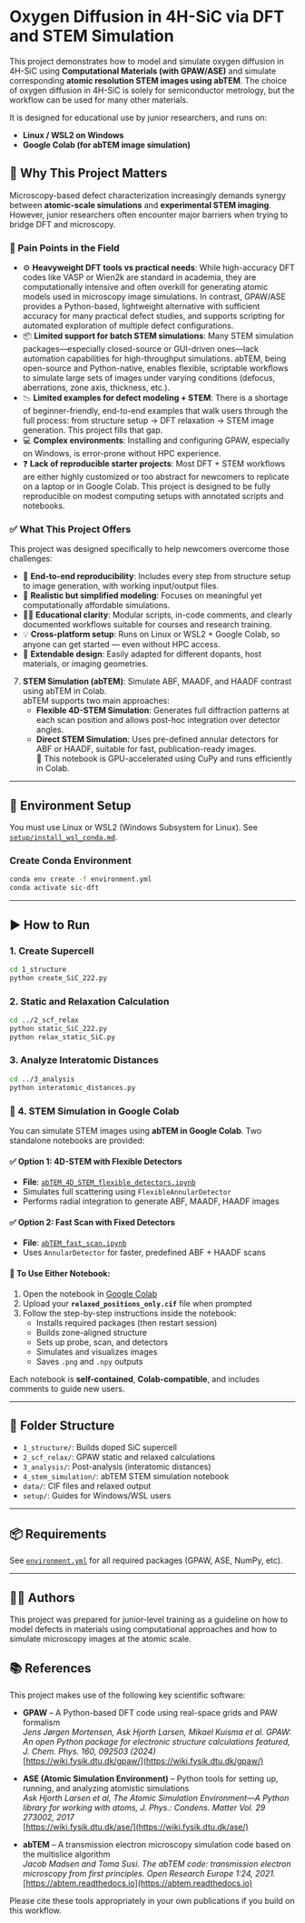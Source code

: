 # Oxygen Diffusion in 4H-SiC via DFT and STEM Simulation

This project demonstrates how to model and simulate oxygen diffusion in 4H-SiC using **Computational Materials (with GPAW/ASE)** and simulate corresponding **atomic resolution STEM images using abTEM**.
The choice of oxygen diffusion in 4H-SiC is solely for semiconductor metrology, but the workflow can be used for many other materials. 

It is designed for educational use by junior researchers, and runs on:
- **Linux / WSL2 on Windows**
- **Google Colab (for abTEM image simulation)**

## 🧠 Why This Project Matters

Microscopy-based defect characterization increasingly demands synergy between **atomic-scale simulations** and **experimental STEM imaging**. However, junior researchers often encounter major barriers when trying to bridge DFT and microscopy.

### 🔧 Pain Points in the Field

- ⚙️ **Heavyweight DFT tools vs practical needs**: While high-accuracy DFT codes like VASP or Wien2k are standard in academia, they are computationally intensive and often overkill for generating atomic models used in microscopy image                simulations. In contrast, GPAW/ASE provides a Python-based, lightweight alternative with sufficient accuracy for many practical defect studies, and supports scripting for automated exploration of multiple defect configurations.
- 📦 **Limited support for batch STEM simulations**: Many STEM simulation packages—especially closed-source or GUI-driven ones—lack automation capabilities for high-throughput simulations. abTEM, being open-source and Python-native, enables            flexible, scriptable workflows to simulate large sets of images under varying conditions (defocus, aberrations, zone axis, thickness, etc.).
- 📉 **Limited examples for defect modeling + STEM**: There is a shortage of beginner-friendly, end-to-end examples that walk users through the full process: from structure setup → DFT relaxation → STEM image generation. This project fills            that gap.
- 💻 **Complex environments**: Installing and configuring GPAW, especially on Windows, is error-prone without HPC experience.
- ❓ **Lack of reproducible starter projects**: Most DFT + STEM workflows are either highly customized or too abstract for newcomers to replicate on a laptop or in Google Colab. This project is designed to be fully reproducible on modest             computing setups with annotated scripts and notebooks.

### ✅ What This Project Offers

This project was designed specifically to help newcomers overcome those challenges:

- 🔁 **End-to-end reproducibility**: Includes every step from structure setup to image generation, with working input/output files.
- 🧪 **Realistic but simplified modeling**: Focuses on meaningful yet computationally affordable simulations.
- 🧑‍🏫 **Educational clarity**: Modular scripts, in-code comments, and clearly documented workflows suitable for courses and research training.
- 💡 **Cross-platform setup**: Runs on Linux or WSL2 + Google Colab, so anyone can get started — even without HPC access.
- 🔄 **Extendable design**: Easily adapted for different dopants, host materials, or imaging geometries.

7. **STEM Simulation (abTEM)**: Simulate ABF, MAADF, and HAADF contrast using abTEM in Colab.  
   abTEM supports two main approaches:  
   - **Flexible 4D-STEM Simulation**: Generates full diffraction patterns at each scan position and allows post-hoc integration over detector angles.  
   - **Direct STEM Simulation**: Uses pre-defined annular detectors for ABF or HAADF, suitable for fast, publication-ready images.  
   🔹 This notebook is GPU-accelerated using CuPy and runs efficiently in Colab.

---

## 🧰 Environment Setup

You must use Linux or WSL2 (Windows Subsystem for Linux). See [`setup/install_wsl_conda.md`](./setup/install_wsl_conda.md).

### Create Conda Environment

```bash
conda env create -f environment.yml
conda activate sic-dft
```

---

## ▶️ How to Run

### 1. Create Supercell

```bash
cd 1_structure
python create_SiC_222.py
```

### 2. Static and Relaxation Calculation

```bash
cd ../2_scf_relax
python static_SiC_222.py
python relax_static_SiC.py
```

### 3. Analyze Interatomic Distances

```bash
cd ../3_analysis
python interatomic_distances.py
```

### 📸 4. STEM Simulation in Google Colab

You can simulate STEM images using **abTEM in Google Colab**. Two standalone notebooks are provided:

#### ✅ Option 1: 4D-STEM with Flexible Detectors
- **File**: [`abTEM_4D_STEM_flexible_detectors.ipynb`](./4_stem_simulation/abTEM_4D_STEM_flexible_detectors.ipynb)
- Simulates full scattering using `FlexibleAnnularDetector`
- Performs radial integration to generate ABF, MAADF, HAADF images

#### ✅ Option 2: Fast Scan with Fixed Detectors
- **File**: [`abTEM_fast_scan.ipynb`](./4_stem_simulation/abTEM_fast_scan.ipynb)
- Uses `AnnularDetector` for faster, predefined ABF + HAADF scans

#### 🧪 To Use Either Notebook:
1. Open the notebook in [Google Colab](https://colab.research.google.com/)
2. Upload your **`relaxed_positions_only.cif`** file when prompted
3. Follow the step-by-step instructions inside the notebook:
   - Installs required packages (then restart session)
   - Builds zone-aligned structure
   - Sets up probe, scan, and detectors
   - Simulates and visualizes images
   - Saves `.png` and `.npy` outputs

Each notebook is **self-contained**, **Colab-compatible**, and includes comments to guide new users.

---

## 📁 Folder Structure

- `1_structure/`: Builds doped SiC supercell
- `2_scf_relax/`: GPAW static and relaxed calculations
- `3_analysis/`: Post-analysis (interatomic distances)
- `4_stem_simulation/`: abTEM STEM simulation notebook
- `data/`: CIF files and relaxed output
- `setup/`: Guides for Windows/WSL users

---

## 📦 Requirements

See [`environment.yml`](./environment.yml) for all required packages (GPAW, ASE, NumPy, etc).

---

## 🧑‍🔬 Authors

This project was prepared for junior-level training as a guideline on how to model defects in materials using computational approaches and how to simulate microscopy images at the atomic scale.

## 📚 References

This project makes use of the following key scientific software:

- **GPAW** – A Python-based DFT code using real-space grids and PAW formalism  
  *Jens Jørgen Mortensen, Ask Hjorth Larsen, Mikael Kuisma et al. GPAW: An open Python package for electronic structure calculations featured, J. Chem. Phys. 160, 092503 (2024)*  
  [https://wiki.fysik.dtu.dk/gpaw/](https://wiki.fysik.dtu.dk/gpaw/)

- **ASE (Atomic Simulation Environment)** – Python tools for setting up, running, and analyzing atomistic simulations  
  *Ask Hjorth Larsen et al, The Atomic Simulation Environment—A Python library for working with atoms, J. Phys.: Condens. Matter Vol. 29 273002, 2017*  
  [https://wiki.fysik.dtu.dk/ase/](https://wiki.fysik.dtu.dk/ase/)

- **abTEM** – A transmission electron microscopy simulation code based on the multislice algorithm  
  *Jacob Madsen and Toma Susi. The abTEM code: transmission electron microscopy from first principles. Open Research Europe 1:24, 2021.*  
  [https://abtem.readthedocs.io](https://abtem.readthedocs.io)

Please cite these tools appropriately in your own publications if you build on this workflow.
